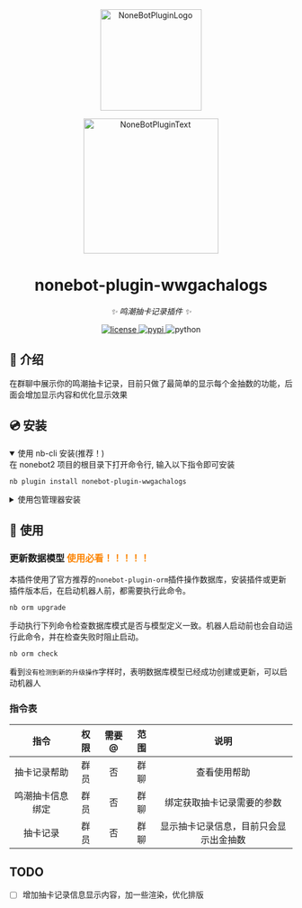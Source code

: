 <div align="center">
  <a href="https://v2.nonebot.dev/store"><img src="https://github.com/A-kirami/nonebot-plugin-template/blob/resources/nbp_logo.png" width="180" height="180" alt="NoneBotPluginLogo"></a>
  <br>
  <p><img src="https://github.com/A-kirami/nonebot-plugin-template/blob/resources/NoneBotPlugin.svg" width="240" alt="NoneBotPluginText"></p>
</div>

<div align="center">

# nonebot-plugin-wwgachalogs

_✨ 鸣潮抽卡记录插件 ✨_


<a href="./LICENSE">
    <img src="https://img.shields.io/github/license/BraveCowardp/nonebot-plugin-wwgachalogs.svg" alt="license">
</a>
<a href="https://pypi.python.org/pypi/nonebot-plugin-wwgachalogs">
    <img src="https://img.shields.io/pypi/v/nonebot-plugin-wwgachalogs.svg" alt="pypi">
</a>
<img src="https://img.shields.io/badge/python-3.10+-blue.svg" alt="python">

</div>

## 📖 介绍

在群聊中展示你的鸣潮抽卡记录，目前只做了最简单的显示每个金抽数的功能，后面会增加显示内容和优化显示效果

## 💿 安装

<details open>
<summary>使用 nb-cli 安装(推荐！)</summary>
在 nonebot2 项目的根目录下打开命令行, 输入以下指令即可安装

    nb plugin install nonebot-plugin-wwgachalogs

</details>

<details>
<summary>使用包管理器安装</summary>
在 nonebot2 项目的插件目录下, 打开命令行, 根据你使用的包管理器, 输入相应的安装命令

<details>
<summary>pip</summary>

    pip install nonebot-plugin-wwgachalogs
</details>
<details>
<summary>pdm</summary>

    pdm add nonebot-plugin-wwgachalogs
</details>
<details>
<summary>poetry</summary>

    poetry add nonebot-plugin-wwgachalogs
</details>
<details>
<summary>conda</summary>

    conda install nonebot-plugin-wwgachalogs
</details>

打开 nonebot2 项目根目录下的 `pyproject.toml` 文件, 在 `[tool.nonebot]` 部分追加写入

    plugins = ["nonebot_plugin_wwgachalogs"]

</details>

## 🎉 使用
### 更新数据模型 <font color=#fc8403 >使用必看！！！！！</font>
本插件使用了官方推荐的`nonebot-plugin-orm`插件操作数据库，安装插件或更新插件版本后，在启动机器人前，都需要执行此命令。
```shell
nb orm upgrade
```
手动执行下列命令检查数据库模式是否与模型定义一致。机器人启动前也会自动运行此命令，并在检查失败时阻止启动。
```shell
nb orm check
```
看到`没有检测到新的升级操作`字样时，表明数据库模型已经成功创建或更新，可以启动机器人
### 指令表
| 指令 | 权限 | 需要@ | 范围 | 说明 |
|:-----:|:----:|:----:|:----:|:----:|
| 抽卡记录帮助 | 群员 | 否 | 群聊 | 查看使用帮助 |
| 鸣潮抽卡信息绑定 | 群员 | 否 | 群聊 | 绑定获取抽卡记录需要的参数 |
| 抽卡记录 | 群员 | 否 | 群聊 | 显示抽卡记录信息，目前只会显示出金抽数 |

## TODO
- [ ] 增加抽卡记录信息显示内容，加一些渲染，优化排版